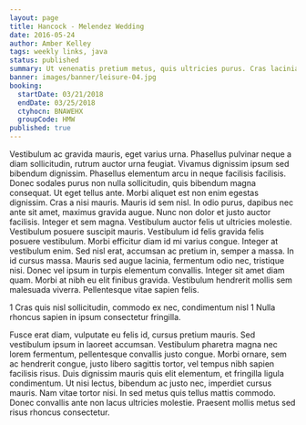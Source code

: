 ```yaml
---
layout: page
title: Hancock - Melendez Wedding
date: 2016-05-24
author: Amber Kelley
tags: weekly links, java
status: published
summary: Ut venenatis pretium metus, quis ultricies purus. Cras lacinia.
banner: images/banner/leisure-04.jpg
booking:
  startDate: 03/21/2018
  endDate: 03/25/2018
  ctyhocn: BNAWEHX
  groupCode: HMW
published: true
---
```

Vestibulum ac gravida mauris, eget varius urna. Phasellus pulvinar neque a diam sollicitudin, rutrum auctor urna feugiat. Vivamus dignissim ipsum sed bibendum dignissim. Phasellus elementum arcu in neque facilisis facilisis. Donec sodales purus non nulla sollicitudin, quis bibendum magna consequat. Ut eget tellus ante. Morbi aliquet est non enim egestas dignissim. Cras a nisi mauris. Mauris id sem nisl. In odio purus, dapibus nec ante sit amet, maximus gravida augue. Nunc non dolor et justo auctor facilisis. Integer et sem magna. Vestibulum auctor felis ut ultricies molestie.
Vestibulum posuere suscipit mauris. Vestibulum id felis gravida felis posuere vestibulum. Morbi efficitur diam id mi varius congue. Integer at vestibulum enim. Sed nisl erat, accumsan ac pretium in, semper a massa. In id cursus massa. Mauris sed augue lacinia, fermentum odio nec, tristique nisi. Donec vel ipsum in turpis elementum convallis. Integer sit amet diam quam. Morbi at nibh eu elit finibus gravida. Vestibulum hendrerit mollis sem malesuada viverra. Pellentesque vitae sapien felis.

1 Cras quis nisl sollicitudin, commodo ex nec, condimentum nisl
1 Nulla rhoncus sapien in ipsum consectetur fringilla.

Fusce erat diam, vulputate eu felis id, cursus pretium mauris. Sed vestibulum ipsum in laoreet accumsan. Vestibulum pharetra magna nec lorem fermentum, pellentesque convallis justo congue. Morbi ornare, sem ac hendrerit congue, justo libero sagittis tortor, vel tempus nibh sapien facilisis risus. Duis dignissim mauris quis elit elementum, et fringilla ligula condimentum. Ut nisi lectus, bibendum ac justo nec, imperdiet cursus mauris. Nam vitae tortor nisi. In sed metus quis tellus mattis commodo. Donec convallis ante non lacus ultricies molestie. Praesent mollis metus sed risus rhoncus consectetur.
